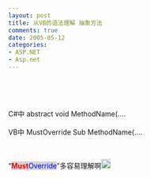 ```yaml
---
layout: post
title: 从VB的语法理解 抽象方法
comments: true
date: 2005-05-12
categories:
- ASP.NET
- Asp.net
---
```


<p> </p>
<br /><p>C#中 abstract void MethodName(....<br /> <br />VB中 MustOverride Sub MethodName(....</p>
<br /><p>“<font style="BACKGROUND-COLOR: #d3d3d3" color="#ff1493"><strong><font color="#ff0000">Must</font></strong><font color="#0000ff">Override</font></font>”多容易理解啊<img height="19" src="/images/hbz_images/0a603e93-b2ed-47bf-86c0-ebbf83a0f832.png7" width="19" border="0"><br /></p>				
